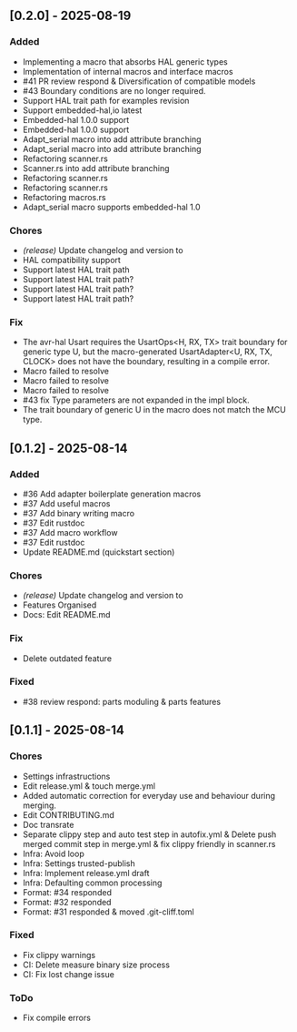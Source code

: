 ## [0.2.0] - 2025-08-19

### Added

- Implementing a macro that absorbs HAL generic types
- Implementation of internal macros and interface macros
- #41 PR review respond & Diversification of compatible models
- #43 Boundary conditions are no longer required.
- Support HAL trait path for examples revision
- Support embedded-hal,io latest
- Embedded-hal 1.0.0 support
- Embedded-hal 1.0.0 support
- Adapt_serial macro into add attribute branching
- Adapt_serial macro into add attribute branching
- Refactoring scanner.rs
- Scanner.rs into add attribute branching
- Refactoring scanner.rs
- Refactoring scanner.rs
- Refactoring macros.rs
- Adapt_serial macro supports embedded-hal 1.0

### Chores

- *(release)* Update changelog and version to
- HAL compatibility support
- Support latest HAL trait path
- Support latest HAL trait path?
- Support latest HAL trait path?
- Support latest HAL trait path?

### Fix

- The avr-hal Usart requires the UsartOps<H, RX, TX> trait boundary for generic type U, but the macro-generated UsartAdapter<U, RX, TX, CLOCK> does not have the boundary, resulting in a compile error.
- Macro failed to resolve
- Macro failed to resolve
- Macro failed to resolve
- #43 fix Type parameters are not expanded in the impl block.
- The trait boundary of generic U in the macro does not match the MCU type.

## [0.1.2] - 2025-08-14

### Added

- #36 Add adapter boilerplate generation macros
- #37 Add useful macros
- #37 Add binary writing macro
- #37 Edit rustdoc
- #37 Add macro workflow
- #37 Edit rustdoc
- Update README.md (quickstart section)

### Chores

- *(release)* Update changelog and version to
- Features Organised
- Docs: Edit README.md

### Fix

- Delete outdated feature

### Fixed

- #38 review respond: parts moduling & parts features
## [0.1.1] - 2025-08-14

### Chores

- Settings infrastructions
- Edit release.yml & touch merge.yml
- Added automatic correction for everyday use and behaviour during merging.
- Edit CONTRIBUTING.md
- Doc transrate
- Separate clippy step and auto test step in autofix.yml & Delete push merged commit step in merge.yml & fix clippy friendly in scanner.rs
- Infra: Avoid loop
- Infra: Settings trusted-publish
- Infra: Implement release.yml draft
- Infra: Defaulting common processing
- Format: #34 responded
- Format: #32 responded
- Format: #31 responded & moved .git-cliff.toml

### Fixed

- Fix clippy warnings
- CI: Delete measure binary size process
- CI: Fix lost change issue

### ToDo

- Fix compile errors

